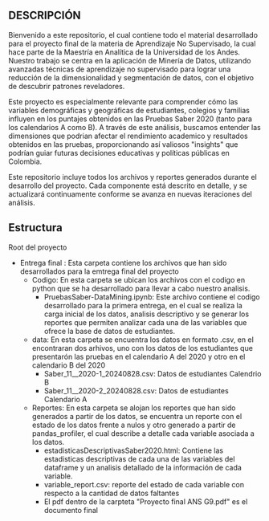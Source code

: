 ## DESCRIPCIÓN

Bienvenido a este repositorio, el cual contiene todo el material desarrollado para el proyecto final de la materia de Aprendizaje No Supervisado, la cual hace parte de la Maestría en Analítica de la Universidad de los Andes. Nuestro trabajo se centra en la aplicación de Minería de Datos, utilizando avanzadas técnicas de aprendizaje no supervisado para lograr una reducción de la dimensionalidad y segmentación de datos, con el objetivo de descubrir patrones reveladores.

Este proyecto es especialmente relevante para comprender cómo las variables demográficas y geográficas de estudiantes, colegios y familias influyen en los puntajes obtenidos en las Pruebas Saber 2020 (tanto para los calendarios A como B). A través de este análisis, buscamos entender las dimensiones que podrian afectar el rendimiento academico y resultados obtenidos en las pruebas, proporcionando así valiosos "insights" que podrían guiar futuras decisiones educativas y políticas públicas en Colombia.

Este repositorio incluye todos los archivos y reportes generados durante el desarrollo del proyecto. Cada componente está descrito en detalle, y se actualizará continuamente conforme se avanza en nuevas iteraciones del análisis. 


## Estructura
Root del proyecto 
  - Entrega final : Esta carpeta contiene los archivos que han sido desarrollados para la emtrega final del proyecto
    - Codigo: En esta carpeta se ubican los archivos con el codigo en python que se ha desarrollado para llevar a cabo nuestro analisis.
        - PruebasSaber-DataMining.ipynb: Este archivo contiene el codigo desarrollado para la primera entrega, en el cual se realiza la carga inicial de los     datos, analisis descriptivo y se generar los reportes que permiten analizar cada una de las variables que ofrece la base de datos de estudiantes.
    - data: En esta carpeta se encuentra los datos en formato .csv, en el encontraran dos arhivos, uno con los datos de los estudiantes que presentarón las pruebas en el calendario A del 2020 y otro en el calendario B del 2020
      - Saber_11__2020-1_20240828.csv: Datos de estudiantes Calendrio B
      - Saber_11__2020-2_20240828.csv: Datos de estudiantes Calendario A
    - Reportes: En esta carpeta se alojan los reportes que han sido generados a partir de los datos, se encuentra un reporte con el estado de los datos frente a nulos y otro generado a partir de pandas_profiler, el cual describe a detalle cada variable asociada a los datos.
      - estadisticasDescriptivasSaber2020.html: Contiene las estadisticas descriptivas de cada una de las variables del dataframe y un analisis detallado de la información de cada variable.
      - variable_report.csv: reporte del estado de cada variable con respecto a la cantidad de datos faltantes
      - El pdf dentro de la carpteta "Proyecto final ANS G9.pdf" es el documento final


